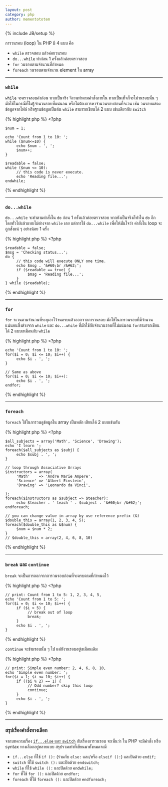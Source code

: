 ```yaml
---
layout: post
category: php
author: mementototem
---
```

{% include JB/setup %}

การวนรอบ (loop) ใน PHP มี 4 แบบ คือ

- `while` ตรวจสอบ แล้วค่อยวนรอบ
- `do...while` ทำก่อน 1 ครั้งแล้วค่อยตรวจสอบ
- `for` วนรอบตามจำนวนที่กำหนด
- `foreach` วนรอบตามจำนวน element ใน array

---

### `while`

`while` จะตรวจสอบค่าก่อน หากเป็นจริง จึงวนทำตามคำสั่งภายใน หากเป็นเท็จก็จะไม่วนรอบนั้น ๆ มักใช้ในกรณีที่ไม่รู้จำนวนรอบที่แน่นอน หรือไม่ต้องการหาจำนวนรอบก่อนที่จะวน เช่น วนรอบแสดงข้อมูลจากไฟล์ หรือฐานข้อมูลเป็นต้น `while` สามารถเขียนได้ 2 แบบ เช่นเดียวกับ `switch`

{% highlight php %}
    <?php

    $num = 1;

    echo 'Count from 1 to 10: ';
    while ($num<=10) {
         echo $num . ', ';
         $num++;
    }

    $readable = false;
    while ($num <= 10):
         // this code is never execute.
         echo 'Reading file...';
    endwhile;
{% endhighlight %}

---

### `do...while`

`do...while` จะทำตามคำสั่งใน `do` ก่อน 1 ครั้งแล้วค่อยตรวจสอบ หากยังเป็นจริงก็ทำใน `do` อีก โดยทั่วไปแล้วแทบไม่ต่างจาก `while` เลย แต่การใช้ `do...while` เพื่อให้มั่นใจว่า คำสั่งใน loop จะถูกสั่งแน่ ๆ อย่างน้อย 1 ครั้ง

{% highlight php %}
    <?php

    $readable = false;
    $msg = 'Checking status...';
    do {
         // this code will execute ONLY one time.
         echo $msg . '&#60;br /&#62;';
         if ($readable == true) {
              $msg = 'Reading file...';
         }
    } while ($readable);
{% endhighlight %}

---

### `for`

`for` จะวนตามจำนวนที่ระบุเอาไว้จนครบแล้วออกจากการวนรอบ มักใช้ในการวนรอบที่มีจำนวนแน่นอนซึ่งต่างจาก `while` และ `do...while` ที่มักใช้กับจำนวนรอบที่ไม่แน่นอน `for`สามารถเขียนได้ 2 แบบเหมือนกับ `while`

{% highlight php %}
    <?php

    echo 'Count from 1 to 10: ';
    for($i = 0; $i <= 10; $i++) {
         echo $i . ', ';
    }

    // Same as above
    for($i = 0; $i <= 10; $i++):
         echo $i . ', ';
    endfor;
{% endhighlight %}

---

### `foreach`

`foreach` ใช้ในการวนดูข้อมูลใน array เป็นหลัก เขียนได้ 2 แบบเช่นกัน

{% highlight php %}
    <?php

    $all_subjects = array('Math', 'Science', 'Drawing');
    echo 'I learn ';
    foreach($all_subjects as $subj) {
         echo $subj . ', ';
    }

    // loop through Associative Arrays
    $instructors = array(
         'Math'    => 'Andre Marie Ampere',
         'Science' => 'Albert Einstein',
         'Drawing' => 'Leonardo da Vinci',

    );
    foreach($instructors as $subject => $teacher):
         echo $teacher . ' teach ' . $subject . '&#60;br /&#62;';
    endforeach;

    // you can change value in array by use reference prefix (&)
    $double_this = array(1, 2, 3, 4, 5);
    foreach($double_this as &$num) {
         $num = $num * 2;
    }
    // $double_this = array(2, 4, 6, 8, 10)
{% endhighlight %}

---

### `break` และ `continue`

`break` จะเป็นการออกจากการวนรอบก่อนที่จะครบตามที่กำหนดไว้

{% highlight php %}
    <?php

    // print: Count from 1 to 5: 1, 2, 3, 4, 5, 
    echo 'Count from 1 to 5: ';
    for($i = 0; $i <= 10; $i++) {
         if ($i > 5) {
              // break out of loop
              break;
         }
         echo $i . ', ';
    }
{% endhighlight %}

`continue` จะข้ามรอบนั้น ๆ ไป แต่ยังวนรอบอยู่เหมือนเดิม

{% highlight php %}
    <?php

    // print: Simple even number: 2, 4, 6, 8, 10, 
    echo 'Simple even number: ';
    for($i = 1; $i <= 10; $i++) {
         if (($i % 2) == 1) {
              // Odd number? skip this loop
              continue;
         }
         echo $i . ', ';
    }
{% endhighlight %}

---

### สรุปเรื่องคำสั่งทางเลือก

จากบทความเรื่อง [`if...else` และ `switch`](/php/control-flow.html) กับเรื่องการวนรอบ จะเห็นว่า ใน PHP จะมีคำสั่ง หรือ syntax ทางเลือกอยู่หลายแบบ สรุปรวมเท่าที่เขียนมาทั้งหมดจะมี

- `if...else` ที่ใช้ `if ():` (ร่วมกับ `else:` และ/หรือ `elseif ():`) และปิดด้วย `endif;`
- `switch` ที่ใช้ `switch ():` และปิดด้วย `endswitch;`
- `while` ที่ใช้ `while ():` และปิดด้วย `endwhile;`
- `for` ที่ใช้ `for ():` และปิดด้วย `endfor;`
- `foreach` ที่ใช้ `foreach ():` และปิดด้วย `endforeach;`
